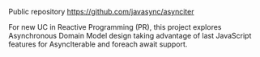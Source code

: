 Public repository https://github.com/javasync/asynciter

For new UC in Reactive Programming (PR), this project explores Asynchronous Domain Model design taking advantage of last JavaScript features for AsyncIterable and foreach await support.